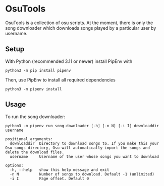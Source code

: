 # OsuTools

OsuTools is a collection of osu scripts. At the moment, there is only the song downloader which downloads songs played by a particular user by username.

## Setup

With Python (recommended 3.11 or newer) install PipEnv with

```
python3 -m pip install pipenv
```

Then, use PipEnv to install all required dependencies

```
python3 -m pipenv install
```

## Usage

To run the song downloader:
```
python3 -m pipenv run song-downloader [-h] [-n N] [-i I] downloaddir username

positional arguments:
  downloaddir  Directory to download songs to. If you make this your Osu songs directory, Osu will automatically import the songs and delete the download files.
  username     Username of the user whose songs you want to download

options:
  -h, --help   show this help message and exit
  -n N         Number of songs to download. Default -1 (unlimited)
  -i I         Page offset. Default 0
```

